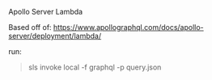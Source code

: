 Apollo Server Lambda

Based off of:
https://www.apollographql.com/docs/apollo-server/deployment/lambda/

run:

> sls invoke local -f graphql -p query.json
